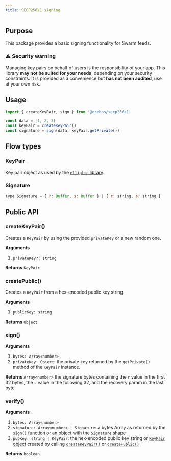 ```yaml
---
title: SECP256k1 signing
---
```


## Purpose

This package provides a basic signing functionality for Swarm feeds.

### ⚠️ Security warning

Managing key pairs on behalf of users is the responsibility of your app.
This library **may not be suited for your needs**, depending on your security constraints.
It is provided as a convenience but **has not been audited**, use at your own risk.

## Usage

```javascript
import { createKeyPair, sign } from '@erebos/secp256k1'

const data = [1, 2, 3]
const keyPair = createKeyPair()
const signature = sign(data, keyPair.getPrivate())
```

## Flow types

### KeyPair

Key pair object as used by the [`elliptic` library](https://github.com/indutny/elliptic).

### Signature

```js
type Signature = { r: Buffer, s: Buffer } | { r: string, s: string }
```

## Public API

### createKeyPair()

Creates a `KeyPair` by using the provided `privateKey` or a new random one.

**Arguments**

1.  `privateKey?: string`

**Returns** `KeyPair`

### createPublic()

Creates a `KeyPair` from a hex-encoded public key string.

**Arguments**

1.  `publicKey: string`

**Returns** `Object`

### sign()

**Arguments**

1.  `bytes: Array<number>`
1.  `privateKey: Object`: the private key returned by the `getPrivate()` method of the `KeyPair` instance.

**Returns** `Array<number>` the signature bytes containing the `r` value in the first 32 bytes, the `s` value in the following 32, and the recovery param in the last byte

### verify()

**Arguments**

1.  `bytes: Array<number>`
1.  `signature: Array<number> | Signature`: a bytes Array as returned by the [`sign()` function](#sign) or an object with the [`Signature` shape](#signature)
1.  `pubKey: string | KeyPair`: the hex-encoded public key string or [`KeyPair` object](#keypair) created by calling [`createKeyPair()`](#createkeypair) or [`createPublic()`](#createpublic)

**Returns** `boolean`
